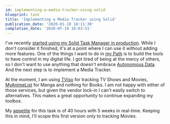 ```yaml
---
id: implementing-a-media-tracker-using-solid
blueprint: task
title: 'Implementing a Media Tracker using Solid'
publication_date: '2020-01-18 18:11:30'
completion_date: '2020-07-19 10:03:51'
---
```


I've recently [started using my Solid Task Manager in production](https://noeldemartin.com/tasks/configuring-a-self-hosted-solid-pod-server). While I don't consider it finished, it's at a point where I can use it without adding more features. One of the things I want to do in [my Path](https://noeldemartin.com/blog/lessons-learned-musashi-by-eiji-yoshikawa#the-path-and-the-way) is to build the tools to have control in my digital life. I got tired of being at the mercy of others, so I don't want to use anything that doesn't embrace [Autonomous Data](https://noeldemartin.github.io/autonomous-data/). And the next step is to implement a Media Tracker.

At the moment, I am using [TViso](https://www.tviso.com) for tracking TV Shows and Movies, [MyAnimeList](https://myanimelist.net) for Manga and nothing for Books. I am not happy with either of those services, but given the vendor lock-in I can't easily switch to alternatives. This makes a great opportunity to continue expanding my toolbox.

My [appetite](https://basecamp.com/shapeup/1.2-chapter-03#setting-the-appetite) for this task is of 40 hours with 5 weeks in real-time. Keeping this in mind, I'll scope this first version only to tracking Movies.
